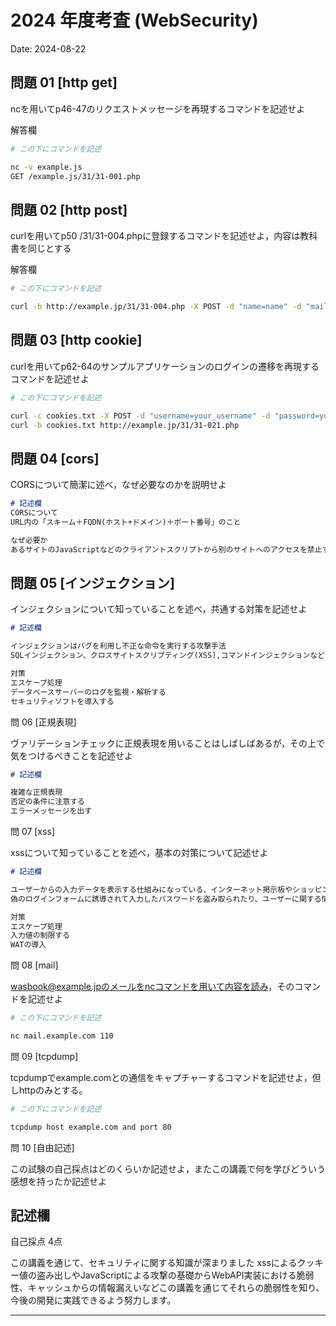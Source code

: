 # 2024 年度考査 (WebSecurity)

Date: 2024-08-22

## 問題 01 [http get]

ncを用いてp46-47のリクエストメッセージを再現するコマンドを記述せよ

解答欄

```bash
# この下にコマンドを記述

nc -v example.js
GET /example.js/31/31-001.php

```

## 問題 02 [http post]

curlを用いてp50 /31/31-004.phpに登録するコマンドを記述せよ，内容は教科書を同じとする

解答欄

```bash
# この下にコマンドを記述

curl -b http://example.jp/31/31-004.php -X POST -d "name=name" -d "mail=mail" -d "gender=gender"

```
## 問題 03 [http cookie]

curlを用いてp62-64のサンプルアプリケーションのログインの遷移を再現するコマンドを記述せよ


```bash
# この下にコマンドを記述

curl -c cookies.txt -X POST -d "username=your_username" -d "password=your_password" http://example.jp/31/31-020.php
curl -b cookies.txt http://example.jp/31/31-021.php

```
## 問題 04 [cors]

CORSについて簡潔に述べ，なぜ必要なのかを説明せよ

```md
# 記述欄
CORSについて
URL内の「スキーム＋FQDN(ホスト+ドメイン)＋ポート番号」のこと

なぜ必要か
あるサイトのJavaScriptなどのクライアントスクリプトから別のサイトへのアクセスを禁止するためのセキュリティ上の制限

```
## 問題 05 [インジェクション]

インジェクションについて知っていることを述べ，共通する対策を記述せよ

```md
# 記述欄

インジェクションはバグを利用し不正な命令を実行する攻撃手法
SQLインジェクション、クロスサイトスクリプティング(XSS),コマンドインジェクションなどがある

対策
エスケープ処理
データベースサーバーのログを監視・解析する
セキュリティソフトを導入する

```
問 06 [正規表現]

ヴァリデーションチェックに正規表現を用いることはしばしばあるが，その上で気をつけるべきことを記述せよ

```md
# 記述欄

複雑な正規表現
否定の条件に注意する
エラーメッセージを出す

```
問 07 [xss]

xssについて知っていることを述べ，基本の対策について記述せよ

```md
# 記述欄

ユーザーからの入力データを表示する仕組みになっている、インターネット掲示板やショッピングサイトのようなWebアプリケーションで特に発生しやすい攻撃
偽のログインフォームに誘導されて入力したパスワードを盗み取られたり、ユーザーに関する情報が保存されたcookieが盗まれ、ユーザーになりすましてSNSアカウントの乗っ取りやネットバンクでの不正な出金など行う

対策
エスケープ処理
入力値の制限する
WATの導入

```
問 08 [mail]

wasbook@example.jpのメールをncコマンドを用いて内容を読み，そのコマンドを記述せよ

```bash
# この下にコマンドを記述

nc mail.example.com 110

```
問 09 [tcpdump]

tcpdumpでexample.comとの通信をキャプチャーするコマンドを記述せよ，但しhttpのみとする。

```bash
# この下にコマンドを記述

tcpdump host example.com and port 80

```
問 10 [自由記述]

この試験の自己採点はどのくらいか記述せよ，またこの講義で何を学びどういう感想を持ったか記述せよ

記述欄
------------------------------------------
自己採点 4点

この講義を通じて、セキュリティに関する知識が深まりました
xssによるクッキー値の盗み出しやJavaScriptによる攻撃の基礎からWebAPI実装における脆弱性、キャッシュからの情報漏えいなどこの講義を通じてそれらの脆弱性を知り、今後の開発に実践できるよう努力します。

------------------------------------------

